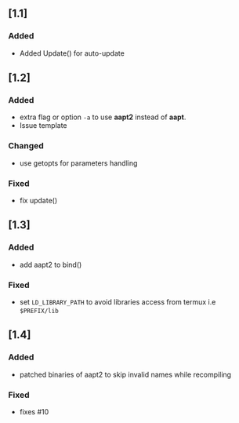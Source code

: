 ## [1.1]
### Added
- Added Update() for auto-update

## [1.2]
### Added
- extra flag or option `-a` to use __aapt2__ instead of __aapt__.
- Issue template
### Changed
- use getopts for parameters handling
### Fixed
- fix update()

## [1.3]
### Added
- add aapt2 to bind()
### Fixed
- set `LD_LIBRARY_PATH` to avoid libraries access from termux i.e `$PREFIX/lib`

## [1.4]
### Added
- patched binaries of aapt2 to skip invalid names while recompiling
### Fixed
- fixes #10
